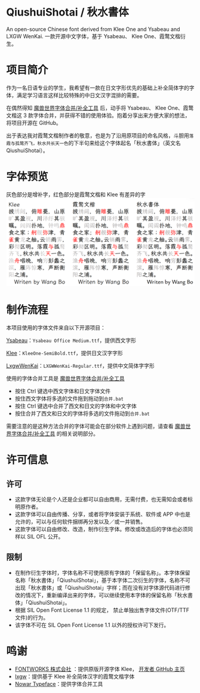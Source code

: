 # QiushuiShotai / 秋水書体

An open-source Chinese font derived from Klee One and Ysabeau and LXGW WenKai. 一款开源中文字体，基于 Ysabeau、 Klee One、霞鹜文楷衍生。

# 项目简介

作为一名日语专业的学生，我希望有一款在日文字形优先的基础上补全简体字的字体，满足学习语言这样比较特殊的中日文汉字混排的需要。

在偶然得知 [魔兽世界字体合并/补全工具](https://github.com/nowar-fonts/Warcraft-Font-Merger) 后，动手将 Ysabeau、 Klee One、霞鹜文楷这 3 款字体合并，并获得不错的使用体验。抱着分享出来方便大家的想法，将项目开源在 GitHub。

出于表达我对霞鹜文楷制作者的敬意，也是为了沿用原项目的命名风格，斗胆用`落霞与孤鹜齐飞，秋水共长天一色`的下半句来给这个字体起名「秋水書体」（英文名 QiushuiShotai）。

# 字体预览

灰色部分是增补字，红色部分是霞鹜文楷和 Klee 有差异的字
![](documentation/preview.png)

# 制作流程

本项目使用的字体文件来自以下开源项目：

[Ysabeau](https://github.com/CatharsisFonts/Ysabeau)：`Ysabeau Office Medium.ttf`，提供西文字形

[Klee](https://github.com/fontworks-fonts/Klee)：`KleeOne-SemiBold.ttf`，提供日文汉字字形

[LxgwWenKai](https://github.com/lxgw/LxgwWenKai)：`LXGWWenKai-Regular.ttf`，提供中文简体字字形


使用的字体合并工具是 [魔兽世界字体合并/补全工具](https://github.com/nowar-fonts/Warcraft-Font-Merger)

- 按住 Ctrl 键选中西文字体和日文字体文件
- 按住西文字体将多选的文件拖到拖动到`合并.bat`
- 按住 Ctrl 键选中合并了西文和日文的字体和中文字体
- 按住合并了西文和日文的字体将多选的文件拖动到`合并.bat`

需要注意的是这种方法合并的字体可能会在部分软件上遇到问题，请查看 [魔兽世界字体合并/补全工具](https://github.com/nowar-fonts/Warcraft-Font-Merger) 的相关说明部分。

# 许可信息

## 许可

- 这款字体无论是个人还是企业都可以自由商用，无需付费，也无需知会或者标明原作者。 
- 这款字体可以自由传播、分享，或者将字体安装于系统、软件或 APP 中也是允许的，可以与任何软件捆绑再分发以及／或一并销售。
- 这款字体可以自由修改、改造，制作衍生字体。修改或改造后的字体也必须同样以 SIL OFL 公开。

## 限制

- 在制作衍生字体时，字体名称不可使用原有字体的「保留名称」。本字体保留名称「秋水書体」「QiushuiShotai」，基于本字体二次衍生的字体，名称不可出现「秋水書体」或「QiushuiShotai」字样；而在没有对字体源代码进行修改的情况下，重新编译出来的字体，可以继续使用本字体的保留名称「秋水書体」「QiushuiShotai」。
- 根据 SIL Open Font License 1.1 的规定， 禁止单独出售字体文件(OTF/TTF 文件)的行为。
- 该字体不可在 SIL Open Font License 1.1 以外的授权许可下发行。

# 鸣谢

-  [FONTWORKS 株式会社](http://fontworks.co.jp/) ：提供原版开源字体 Klee， [开发者 GitHub 主页](https://github.com/fontworks-fonts/)
- [lxgw](https://github.com/lxgw)：提供基于 Klee 补全简体汉字的霞鹜文楷字体
- [Nowar Typeface](https://github.com/nowar-fonts)：提供字体合并工具
